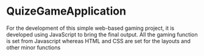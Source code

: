 # QuizeGameApplication
For the development of this simple web-based gaming project, it is developed using JavaScript to bring the final output. All the gaming function is set from Javascript whereas HTML and CSS are set for the layouts and other minor functions
